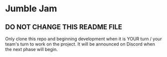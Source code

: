 
# Jumble Jam
## DO NOT CHANGE THIS README FILE ##
Only clone this repo and beginning development when it is YOUR turn / your team's turn to work on the project. It will be announced on Discord when the next phase will begin.
 
